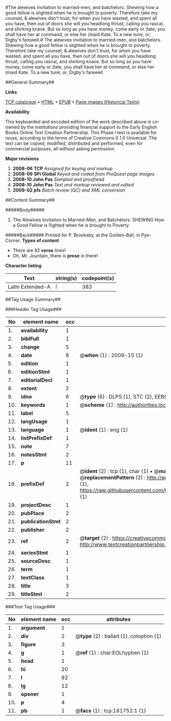 #The alewives invitation to married-men, and batchelors. Shewing how a good fellow is slighted when he is brought to poverty. Therefore take my counsel, & alewives don't trust, for when you have wasted, and spent all you have, then out of doors she will you headlong thrust, calling you rascal, and shirking knave. But so long as you have money, come early or (late, you shall have her at command, or else her (maid Kate. To a new tune, or, Digby's farewell.#
The alewives invitation to married-men, and batchelors. Shewing how a good fellow is slighted when he is brought to poverty. Therefore take my counsel, & alewives don't trust, for when you have wasted, and spent all you have, then out of doors she will you headlong thrust, calling you rascal, and shirking knave. But so long as you have money, come early or (late, you shall have her at command, or else her (maid Kate. To a new tune, or, Digby's farewell.

##General Summary##

**Links**

[TCP catalogue](http://www.ota.ox.ac.uk/tcp/)  • 
[HTML](http://tei.it.ox.ac.uk/tcp/Texts-HTML/free/B01/B01505.html)  • 
[EPUB](http://tei.it.ox.ac.uk/tcp/Texts-EPUB/free/B01/B01505.epub) • 
[Page images (Historical Texts)](https://data.historicaltexts.jisc.ac.uk/view?pubId=eebo-99887027e&pageId=eebo-99887027e-181752-1)

**Availability**

This keyboarded and encoded edition of the
	       work described above is co-owned by the institutions
	       providing financial support to the Early English Books
	       Online Text Creation Partnership. This Phase I text is
	       available for reuse, according to the terms of Creative
	       Commons 0 1.0 Universal. The text can be copied,
	       modified, distributed and performed, even for
	       commercial purposes, all without asking permission.

**Major revisions**

1. __2008-06__ __TCP__ *Assigned for keying and markup*
1. __2008-09__ __SPi Global__ *Keyed and coded from ProQuest page images*
1. __2008-10__ __John Pas__ *Sampled and proofread*
1. __2008-10__ __John Pas__ *Text and markup reviewed and edited*
1. __2009-02__ __pfs__ *Batch review (QC) and XML conversion*

##Content Summary##

#####Body#####

1. The Alewives Invitation to Married-Men, and Batchelors. SHEWING How a Good Fellow is ſlighted when he is brought to Poverty.

#####Back#####
Printed for P. Brooksby, at the Golden-Ball, in Pye-Corner.
**Types of content**

  * There are 92 **verse** lines!
  * Oh, Mr. Jourdain, there is **prose** in there!

**Character listing**


|Text|string(s)|codepoint(s)|
|---|---|---|
|Latin Extended-A|ſ|383|

##Tag Usage Summary##

###Header Tag Usage###

|No|element name|occ|attributes|
|---|---|---|---|
|1.|__availability__|1||
|2.|__biblFull__|1||
|3.|__change__|5||
|4.|__date__|8| @__when__ (1) : 2009-10 (1)|
|5.|__edition__|1||
|6.|__editionStmt__|1||
|7.|__editorialDecl__|1||
|8.|__extent__|2||
|9.|__idno__|6| @__type__ (6) : DLPS (1), STC (2), EEBO-CITATION (1), PROQUEST (1), VID (1)|
|10.|__keywords__|1| @__scheme__ (1) : http://authorities.loc.gov/ (1)|
|11.|__label__|5||
|12.|__langUsage__|1||
|13.|__language__|1| @__ident__ (1) : eng (1)|
|14.|__listPrefixDef__|1||
|15.|__note__|7||
|16.|__notesStmt__|2||
|17.|__p__|11||
|18.|__prefixDef__|2| @__ident__ (2) : tcp (1), char (1)  •  @__matchPattern__ (2) : ([0-9\-]+):([0-9IVX]+) (1), (.+) (1)  •  @__replacementPattern__ (2) : http://eebo.chadwyck.com/downloadtiff?vid=$1&page=$2 (1), https://raw.githubusercontent.com/textcreationpartnership/Texts/master/tcpchars.xml#$1 (1)|
|19.|__projectDesc__|1||
|20.|__pubPlace__|2||
|21.|__publicationStmt__|2||
|22.|__publisher__|2||
|23.|__ref__|2| @__target__ (2) : https://creativecommons.org/publicdomain/zero/1.0/ (1), http://www.textcreationpartnership.org/docs/. (1)|
|24.|__seriesStmt__|1||
|25.|__sourceDesc__|1||
|26.|__term__|1||
|27.|__textClass__|1||
|28.|__title__|3||
|29.|__titleStmt__|2||


###Text Tag Usage###

|No|element name|occ|attributes|
|---|---|---|---|
|1.|__argument__|1||
|2.|__div__|2| @__type__ (2) : ballad (1), colophon (1)|
|3.|__figure__|3||
|4.|__g__|1| @__ref__ (1) : char:EOLhyphen (1)|
|5.|__head__|1||
|6.|__hi__|20||
|7.|__l__|92||
|8.|__lg__|12||
|9.|__opener__|1||
|10.|__p__|4||
|11.|__pb__|1| @__facs__ (1) : tcp:181752:1 (1)|
